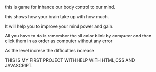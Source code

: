 this is game for inhance our body control to our mind.

this shows how your brain take up with how much.

It will help you to improve your mind power and gain.

All you have to do is remember the all color blink by computer and then click them in as order as computer without any error 

As the level increse the difficulties increase

THIS IS MY FIRST PROJECT WITH HELP WITH HTML,CSS AND JAVASCRIPT.
